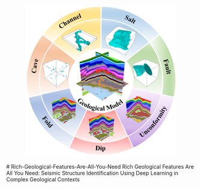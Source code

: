 <p align="center" width="100%">
<img src="Figs\StructureModel.png"  width="80%" height="80%">
</p>
# Rich-Geological-Features-Are-All-You-Need
Rich Geological Features Are All You Need: Seismic Structure Identification Using Deep Learning in Complex Geological Contexts
